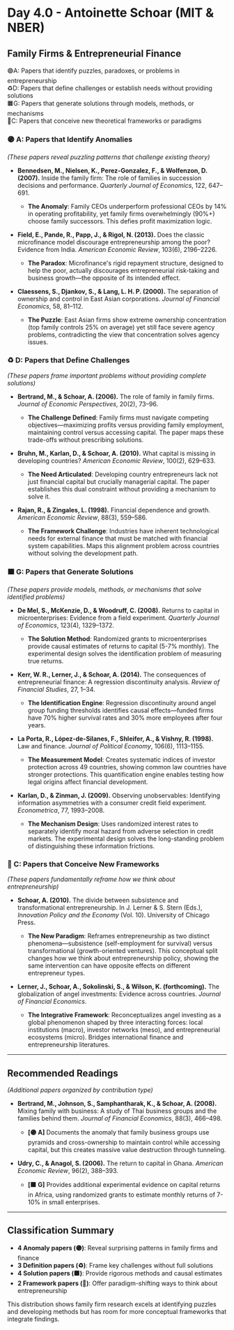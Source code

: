 # Day 4.0 - Antoinette Schoar (MIT & NBER)
## Family Firms & Entrepreneurial Finance

🟣A: Papers that identify puzzles, paradoxes, or problems in entrepreneurship  
♻️D: Papers that define challenges or establish needs without providing solutions  
🟧G: Papers that generate solutions through models, methods, or mechanisms  
🔴C: Papers that conceive new theoretical frameworks or paradigms  

### 🟣 A: Papers that Identify Anomalies
_(These papers reveal puzzling patterns that challenge existing theory)_

- **Bennedsen, M., Nielsen, K., Perez-Gonzalez, F., & Wolfenzon, D. (2007).** Inside the family firm: The role of families in succession decisions and performance. _Quarterly Journal of Economics_, 122, 647–691.
  - **The Anomaly**: Family CEOs underperform professional CEOs by 14% in operating profitability, yet family firms overwhelmingly (90%+) choose family successors. This defies profit maximization logic.

- **Field, E., Pande, R., Papp, J., & Rigol, N. (2013).** Does the classic microfinance model discourage entrepreneurship among the poor? Evidence from India. _American Economic Review_, 103(6), 2196–2226.
  - **The Paradox**: Microfinance's rigid repayment structure, designed to help the poor, actually discourages entrepreneurial risk-taking and business growth—the opposite of its intended effect.

- **Claessens, S., Djankov, S., & Lang, L. H. P. (2000).** The separation of ownership and control in East Asian corporations. _Journal of Financial Economics_, 58, 81–112.
  - **The Puzzle**: East Asian firms show extreme ownership concentration (top family controls 25% on average) yet still face severe agency problems, contradicting the view that concentration solves agency issues.

### ♻️ D: Papers that Define Challenges
_(These papers frame important problems without providing complete solutions)_

- **Bertrand, M., & Schoar, A. (2006).** The role of family in family firms. _Journal of Economic Perspectives_, 20(2), 73–96.
  - **The Challenge Defined**: Family firms must navigate competing objectives—maximizing profits versus providing family employment, maintaining control versus accessing capital. The paper maps these trade-offs without prescribing solutions.

- **Bruhn, M., Karlan, D., & Schoar, A. (2010).** What capital is missing in developing countries? _American Economic Review_, 100(2), 629–633.
  - **The Need Articulated**: Developing country entrepreneurs lack not just financial capital but crucially managerial capital. The paper establishes this dual constraint without providing a mechanism to solve it.

- **Rajan, R., & Zingales, L. (1998).** Financial dependence and growth. _American Economic Review_, 88(3), 559–586.
  - **The Framework Challenge**: Industries have inherent technological needs for external finance that must be matched with financial system capabilities. Maps this alignment problem across countries without solving the development path.

### 🟧 G: Papers that Generate Solutions
_(These papers provide models, methods, or mechanisms that solve identified problems)_

- **De Mel, S., McKenzie, D., & Woodruff, C. (2008).** Returns to capital in microenterprises: Evidence from a field experiment. _Quarterly Journal of Economics_, 123(4), 1329–1372.
  - **The Solution Method**: Randomized grants to microenterprises provide causal estimates of returns to capital (5-7% monthly). The experimental design solves the identification problem of measuring true returns.

- **Kerr, W. R., Lerner, J., & Schoar, A. (2014).** The consequences of entrepreneurial finance: A regression discontinuity analysis. _Review of Financial Studies_, 27, 1–34.
  - **The Identification Engine**: Regression discontinuity around angel group funding thresholds identifies causal effects—funded firms have 70% higher survival rates and 30% more employees after four years.

- **La Porta, R., López-de-Silanes, F., Shleifer, A., & Vishny, R. (1998).** Law and finance. _Journal of Political Economy_, 106(6), 1113–1155.
  - **The Measurement Model**: Creates systematic indices of investor protection across 49 countries, showing common law countries have stronger protections. This quantification engine enables testing how legal origins affect financial development.

- **Karlan, D., & Zinman, J. (2009).** Observing unobservables: Identifying information asymmetries with a consumer credit field experiment. _Econometrica_, 77, 1993–2008.
  - **The Mechanism Design**: Uses randomized interest rates to separately identify moral hazard from adverse selection in credit markets. The experimental design solves the long-standing problem of distinguishing these information frictions.

### 🔴 C: Papers that Conceive New Frameworks
_(These papers fundamentally reframe how we think about entrepreneurship)_

- **Schoar, A. (2010).** The divide between subsistence and transformational entrepreneurship. In J. Lerner & S. Stern (Eds.), _Innovation Policy and the Economy_ (Vol. 10). University of Chicago Press.
  - **The New Paradigm**: Reframes entrepreneurship as two distinct phenomena—subsistence (self-employment for survival) versus transformational (growth-oriented ventures). This conceptual split changes how we think about entrepreneurship policy, showing the same intervention can have opposite effects on different entrepreneur types.

- **Lerner, J., Schoar, A., Sokolinski, S., & Wilson, K. (forthcoming).** The globalization of angel investments: Evidence across countries. _Journal of Financial Economics_.
  - **The Integrative Framework**: Reconceptualizes angel investing as a global phenomenon shaped by three interacting forces: local institutions (macro), investor networks (meso), and entrepreneurial ecosystems (micro). Bridges international finance and entrepreneurship literatures.

---

## Recommended Readings
_(Additional papers organized by contribution type)_

- **Bertrand, M., Johnson, S., Samphantharak, K., & Schoar, A. (2008).** Mixing family with business: A study of Thai business groups and the families behind them. _Journal of Financial Economics_, 88(3), 466–498.
  - **[🟣 A]** Documents the anomaly that family business groups use pyramids and cross-ownership to maintain control while accessing capital, but this creates massive value destruction through tunneling.

- **Udry, C., & Anagol, S. (2006).** The return to capital in Ghana. _American Economic Review_, 96(2), 388–393.
  - **[🟧 G]** Provides additional experimental evidence on capital returns in Africa, using randomized grants to estimate monthly returns of 7-10% in small enterprises.

---

## Classification Summary
- **4 Anomaly papers (🟣)**: Reveal surprising patterns in family firms and finance
- **3 Definition papers (♻️)**: Frame key challenges without full solutions
- **4 Solution papers (🟧)**: Provide rigorous methods and causal estimates
- **2 Framework papers (🔴)**: Offer paradigm-shifting ways to think about entrepreneurship

This distribution shows family firm research excels at identifying puzzles and developing methods but has room for more conceptual frameworks that integrate findings.